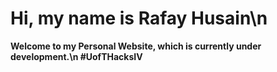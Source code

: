 # Hi, my name is <b>Rafay Husain<b>\n
Welcome to my Personal Website, which is currently under development.\n
#UofTHacksIV
